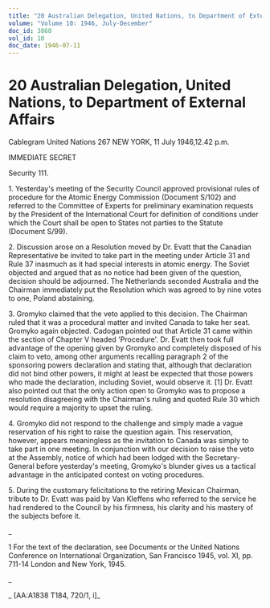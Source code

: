 ```yaml
---
title: "20 Australian Delegation, United Nations, to Department of External Affairs"
volume: "Volume 10: 1946, July-December"
doc_id: 3868
vol_id: 10
doc_date: 1946-07-11
---
```


# 20 Australian Delegation, United Nations, to Department of External Affairs

Cablegram United Nations 267 NEW YORK, 11 July 1946,12.42 p.m.

IMMEDIATE SECRET

Security 111.

1\. Yesterday's meeting of the Security Council approved provisional rules of procedure for the Atomic Energy Commission (Document S/102) and referred to the Committee of Experts for preliminary examination requests by the President of the International Court for definition of conditions under which the Court shall be open to States not parties to the Statute (Document S/99).

2\. Discussion arose on a Resolution moved by Dr. Evatt that the Canadian Representative be invited to take part in the meeting under Article 31 and Rule 37 inasmuch as it had special interests in atomic energy. The Soviet objected and argued that as no notice had been given of the question, decision should be adjourned. The Netherlands seconded Australia and the Chairman immediately put the Resolution which was agreed to by nine votes to one, Poland abstaining.

3\. Gromyko claimed that the veto applied to this decision. The Chairman ruled that it was a procedural matter and invited Canada to take her seat. Gromyko again objected. Cadogan pointed out that Article 31 came within the section of Chapter V headed 'Procedure'. Dr. Evatt then took full advantage of the opening given by Gromyko and completely disposed of his claim to veto, among other arguments recalling paragraph 2 of the sponsoring powers declaration and stating that, although that declaration did not bind other powers, it might at least be expected that those powers who made the declaration, including Soviet, would observe it. [1] Dr. Evatt also pointed out that the only action open to Gromyko was to propose a resolution disagreeing with the Chairman's ruling and quoted Rule 30 which would require a majority to upset the ruling.

4\. Gromyko did not respond to the challenge and simply made a vague reservation of his right to raise the question again. This reservation, however, appears meaningless as the invitation to Canada was simply to take part in one meeting. In conjunction with our decision to raise the veto at the Assembly, notice of which had been lodged with the Secretary-General before yesterday's meeting, Gromyko's blunder gives us a tactical advantage in the anticipated contest on voting procedures.

5\. During the customary felicitations to the retiring Mexican Chairman, tribute to Dr. Evatt was paid by Van Kleffens who referred to the service he had rendered to the Council by his firmness, his clarity and his mastery of the subjects before it.

_

1 For the text of the declaration, see Documents or the United Nations Conference on International Organization, San Francisco 1945, vol. XI, pp. 711-14 London and New York, 1945.

_

_ [AA:A1838 T184, 720/1, i]_
